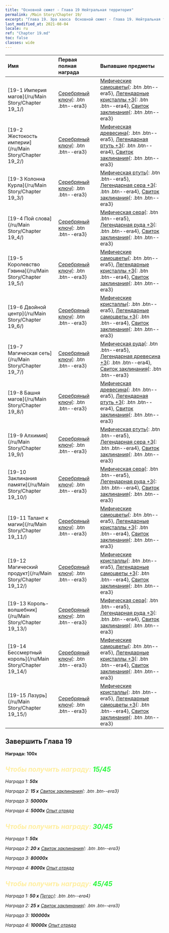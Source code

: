 ```yaml
---
title: "Основной сюжет - Глава 19 Нейтральная территория"
permalink: /Main Story/Chapter 19/
excerpt: "Глава 19. Эра хаоса  Основной сюжет - Глава 19. Нейтральная территория"
last_modified_at: 2021-08-04
locale: ru
ref: "Chapter 19.md"
toc: false
classes: wide
---
```


  | Имя |  Первая полная награда | Выпавшие предметы |
  |:------------|:------------|:------------| 
  | [19-1 Империя магов](/ru/Main Story/Chapter 19_1/) | [Серебряный ключ](/ItemsRU/con_693/){: .btn .btn--era3} | [Мифические самоцветы](/ItemsRU/mat_65/){: .btn .btn--era5}, [Легендарные кристаллы +3](/ItemsRU/mat_59/){: .btn .btn--era4}, [Свиток заклинания](/ItemsRU/con_694/){: .btn .btn--era3} |
  | [19-2 Жестокость империи](/ru/Main Story/Chapter 19_2/) | [Серебряный ключ](/ItemsRU/con_693/){: .btn .btn--era3} | [Мифическая древесина](/ItemsRU/mat_62/){: .btn .btn--era5}, [Легендарная ртуть +3](/ItemsRU/mat_56/){: .btn .btn--era4}, [Свиток заклинания](/ItemsRU/con_694/){: .btn .btn--era3} |
  | [19-3 Колонна Курла](/ru/Main Story/Chapter 19_3/) | [Серебряный ключ](/ItemsRU/con_693/){: .btn .btn--era3} | [Мифическая ртуть](/ItemsRU/mat_63/){: .btn .btn--era5}, [Легендарная сера +3](/ItemsRU/mat_57/){: .btn .btn--era4}, [Свиток заклинания](/ItemsRU/con_694/){: .btn .btn--era3} |
  | [19-4 Пой слова](/ru/Main Story/Chapter 19_4/) | [Серебряный ключ](/ItemsRU/con_693/){: .btn .btn--era3} | [Мифическая сера](/ItemsRU/mat_64/){: .btn .btn--era5}, [Легендарная руда +3](/ItemsRU/mat_54/){: .btn .btn--era4}, [Свиток заклинания](/ItemsRU/con_694/){: .btn .btn--era3} |
  | [19-5 Королевство Гэвина](/ru/Main Story/Chapter 19_5/) | [Серебряный ключ](/ItemsRU/con_693/){: .btn .btn--era3} | [Мифические самоцветы](/ItemsRU/mat_65/){: .btn .btn--era5}, [Легендарные кристаллы +3](/ItemsRU/mat_59/){: .btn .btn--era4}, [Свиток заклинания](/ItemsRU/con_694/){: .btn .btn--era3} |
  | [19-6 Двойной центр](/ru/Main Story/Chapter 19_6/) | [Серебряный ключ](/ItemsRU/con_693/){: .btn .btn--era3} | [Мифические кристаллы](/ItemsRU/mat_66/){: .btn .btn--era5}, [Легендарные самоцветы +3](/ItemsRU/mat_58/){: .btn .btn--era4}, [Свиток заклинания](/ItemsRU/con_694/){: .btn .btn--era3} |
  | [19-7 Магическая сеть](/ru/Main Story/Chapter 19_7/) | [Серебряный ключ](/ItemsRU/con_693/){: .btn .btn--era3} | [Мифическая руда](/ItemsRU/mat_61/){: .btn .btn--era5}, [Легендарная древесина +3](/ItemsRU/mat_55/){: .btn .btn--era4}, [Свиток заклинания](/ItemsRU/con_694/){: .btn .btn--era3} |
  | [19-8 Башня магов](/ru/Main Story/Chapter 19_8/) | [Серебряный ключ](/ItemsRU/con_693/){: .btn .btn--era3} | [Мифическая древесина](/ItemsRU/mat_62/){: .btn .btn--era5}, [Легендарная ртуть +3](/ItemsRU/mat_56/){: .btn .btn--era4}, [Свиток заклинания](/ItemsRU/con_694/){: .btn .btn--era3} |
  | [19-9 Алхимия](/ru/Main Story/Chapter 19_9/) | [Серебряный ключ](/ItemsRU/con_693/){: .btn .btn--era3} | [Мифическая ртуть](/ItemsRU/mat_63/){: .btn .btn--era5}, [Легендарная сера +3](/ItemsRU/mat_57/){: .btn .btn--era4}, [Свиток заклинания](/ItemsRU/con_694/){: .btn .btn--era3} |
  | [19-10 Заклинания памяти](/ru/Main Story/Chapter 19_10/) | [Серебряный ключ](/ItemsRU/con_693/){: .btn .btn--era3} | [Мифическая сера](/ItemsRU/mat_64/){: .btn .btn--era5}, [Легендарная руда +3](/ItemsRU/mat_54/){: .btn .btn--era4}, [Свиток заклинания](/ItemsRU/con_694/){: .btn .btn--era3} |
  | [19-11 Талант к магии](/ru/Main Story/Chapter 19_11/) | [Серебряный ключ](/ItemsRU/con_693/){: .btn .btn--era3} | [Мифические самоцветы](/ItemsRU/mat_65/){: .btn .btn--era5}, [Легендарные кристаллы +3](/ItemsRU/mat_59/){: .btn .btn--era4}, [Свиток заклинания](/ItemsRU/con_694/){: .btn .btn--era3} |
  | [19-12 Магический продукт](/ru/Main Story/Chapter 19_12/) | [Серебряный ключ](/ItemsRU/con_693/){: .btn .btn--era3} | [Мифические кристаллы](/ItemsRU/mat_66/){: .btn .btn--era5}, [Легендарные самоцветы +3](/ItemsRU/mat_58/){: .btn .btn--era4}, [Свиток заклинания](/ItemsRU/con_694/){: .btn .btn--era3} |
  | [19-13 Король-волшебник](/ru/Main Story/Chapter 19_13/) | [Серебряный ключ](/ItemsRU/con_693/){: .btn .btn--era3} | [Мифическая сера](/ItemsRU/mat_64/){: .btn .btn--era5}, [Легендарная руда +3](/ItemsRU/mat_54/){: .btn .btn--era4}, [Свиток заклинания](/ItemsRU/con_694/){: .btn .btn--era3} |
  | [19-14 Бессмертный король](/ru/Main Story/Chapter 19_14/) | [Серебряный ключ](/ItemsRU/con_693/){: .btn .btn--era3} | [Мифические самоцветы](/ItemsRU/mat_65/){: .btn .btn--era5}, [Легендарные кристаллы +3](/ItemsRU/mat_59/){: .btn .btn--era4}, [Свиток заклинания](/ItemsRU/con_694/){: .btn .btn--era3} |
  | [19-15 Лазурь](/ru/Main Story/Chapter 19_15/) | [Серебряный ключ](/ItemsRU/con_693/){: .btn .btn--era3} | [Мифические кристаллы](/ItemsRU/mat_66/){: .btn .btn--era5}, [Легендарные самоцветы +3](/ItemsRU/mat_58/){: .btn .btn--era4}, [Свиток заклинания](/ItemsRU/con_694/){: .btn .btn--era3} |


## Завершить Глава 19

 **Награда:**  **100x** <i class="fas fa-gem"/>



## <span style="color: #ffeea0">Чтобы получить награду: </span><span style="color: #27f73a">15/45</span>

 Награда 1:  **50x** <i class="fas fa-gem"/>

 Награда 2: **15 x** [Свиток заклинания](/ItemsRU/con_694/){: .btn .btn--era3}

 Награда 3:  **50000x** <i class="fas fa-coins"/>

 Награда 4:  **5000x** [Опыт отряда](/ItemsRU/con_902/)



## <span style="color: #ffeea0">Чтобы получить награду: </span><span style="color: #27f73a">30/45</span>

 Награда 1:  **50x** <i class="fas fa-gem"/>

 Награда 2: **20 x** [Свиток заклинания](/ItemsRU/con_694/){: .btn .btn--era3}

 Награда 3:  **80000x** <i class="fas fa-coins"/>

 Награда 4:  **8000x** [Опыт отряда](/ItemsRU/con_902/)



## <span style="color: #ffeea0">Чтобы получить награду: </span><span style="color: #27f73a">45/45</span>

 Награда 1: **50 x** [Пегас](/ItemsRU/unt_202/){: .btn .btn--era4}

 Награда 2: **25 x** [Свиток заклинания](/ItemsRU/con_694/){: .btn .btn--era3}

 Награда 3:  **100000x** <i class="fas fa-coins"/>

 Награда 4:  **10000x** [Опыт отряда](/ItemsRU/con_902/)

